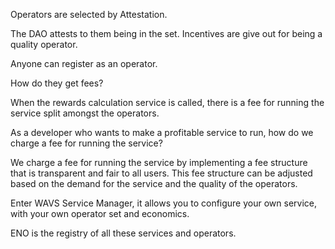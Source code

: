Operators are selected by Attestation.

The DAO attests to them being in the set. Incentives are give out for being a quality operator.

Anyone can register as an operator.

How do they get fees?

When the rewards calculation service is called, there is a fee for running the service split amongst the operators.

As a developer who wants to make a profitable service to run, how do we charge a fee for running the service?

We charge a fee for running the service by implementing a fee structure that is transparent and fair to all users. This fee structure can be adjusted based on the demand for the service and the quality of the operators.

Enter WAVS Service Manager, it allows you to configure your own service, with your own operator set and economics.

ENO is the registry of all these services and operators.
